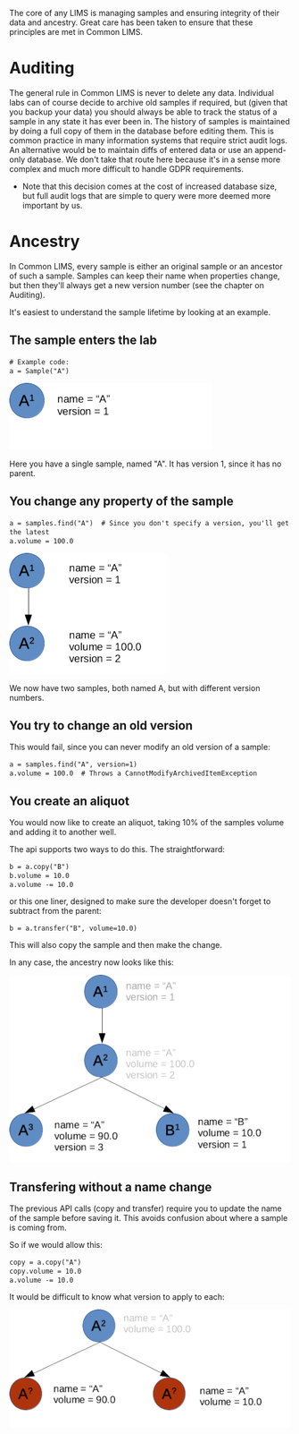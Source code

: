 The core of any LIMS is managing samples and ensuring integrity of their data and ancestry. Great care has been taken to ensure that these principles are met in Common LIMS.

# Auditing

The general rule in Common LIMS is never to delete any data. Individual labs can of course decide to archive old samples if required, but (given that you backup your data) you should always be able to track the status of a sample in any state it has ever been in. The history of samples is maintained by doing a full copy of them in the database before editing them. This is common practice in many information systems that require strict audit logs. An alternative would be to maintain diffs of entered data or use an append-only database. We don't take that route here because it's in a sense more complex and much more difficult to handle GDPR requirements.

* Note that this decision comes at the cost of increased database size, but full audit logs that are simple to query were more deemed more important by us.

# Ancestry

In Common LIMS, every sample is either an original sample or an ancestor of such a sample. Samples can keep their name when properties change, but then they'll always get a new version number (see the chapter on Auditing).

It's easiest to understand the sample lifetime by looking at an example.


## The sample enters the lab

```
# Example code:
a = Sample("A")
```

![Sample enters the lab](./img/samples-01-imported.png)

Here you have a single sample, named "A". It has version 1, since it has no parent.

## You change any property of the sample

```
a = samples.find("A")  # Since you don't specify a version, you'll get the latest
a.volume = 100.0
```

![Volume set to 100.0](./img/samples-02.png)

We now have two samples, both named A, but with different version numbers.

## You try to change an old version

This would fail, since you can never modify an old version of a sample:

```
a = samples.find("A", version=1)
a.volume = 100.0  # Throws a CannotModifyArchivedItemException
```

## You create an aliquot

You would now like to create an aliquot, taking 10% of the samples volume and adding it to another well.

The api supports two ways to do this. The straightforward:

```
b = a.copy("B")
b.volume = 10.0
a.volume -= 10.0
```

or this one liner, designed to make sure the developer doesn't forget to subtract from the parent:

```
b = a.transfer("B", volume=10.0)
```

This will also copy the sample and then make the change.

In any case, the ancestry now looks like this:

![Create an aliquot](./img/samples-03.png)

## Transfering without a name change

The previous API calls (copy and transfer) require you to update the name of the sample before saving it. This avoids confusion about where a sample is coming from.

So if we would allow this:

```
copy = a.copy("A")
copy.volume = 10.0
a.volume -= 10.0
```

It would be difficult to know what version to apply to each:

![Version inconsistency](./img/samples-04.png)
